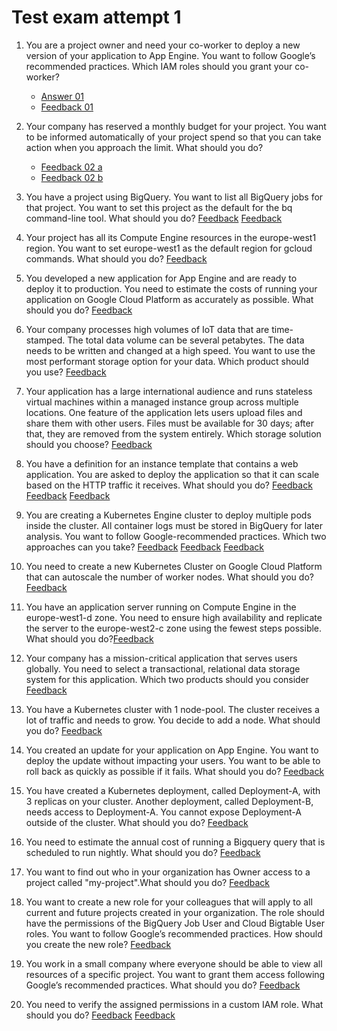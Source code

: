 # Test exam attempt 1

1. You are a project owner and need your co-worker to deploy a new version of your application to App Engine. You want to follow Google’s recommended practices. Which IAM roles should you grant your co-worker?
   - [Answer 01](img/test-exam/q01.png)
   - [Feedback 01](https://cloud.google.com/iam/docs/understanding-roles)
2. Your company has reserved a monthly budget for your project. You want to be informed automatically of your project spend so that you can take action when you approach the limit. What should you do?
   - [Feedback 02 a](https://cloud.google.com/appengine/pricing#spending_limit)
   - [Feedback 02 b](https://cloud.google.com/billing/docs/how-to/budgets)
3. You have a project using BigQuery. You want to list all BigQuery jobs for that project. You want to set this project as the default for the bq command-line tool. What should you do?
   [Feedback](https://cloud.google.com/bigquery/docs/reference/bq-cli-reference)
   [Feedback](https://cloud.google.com/sdk/gcloud/reference/config/set)
4. Your project has all its Compute Engine resources in the europe-west1 region. You want to set europe-west1 as the default region for gcloud commands. What should you do?
   [Feedback](https://cloud.google.com/compute/docs/regions-zones/changing-default-zone-region)

5. You developed a new application for App Engine and are ready to deploy it to production. You need to estimate the costs of running your application on Google Cloud Platform as accurately as possible. What should you do?
   [Feedback]()
6. Your company processes high volumes of IoT data that are time-stamped. The total data volume can be several petabytes. The data needs to be written and changed at a high speed. You want to use the most performant storage option for your data. Which product should you use?
   [Feedback](https://cloud.google.com/bigtable/docs/schema-design-time-series)
7. Your application has a large international audience and runs stateless virtual machines within a managed instance group across multiple locations. One feature of the application lets users upload files and share them with other users. Files must be available for 30 days; after that, they are removed from the system entirely. Which storage solution should you choose?
   [Feedback]()
8. You have a definition for an instance template that contains a web application. You are asked to deploy the application so that it can scale based on the HTTP traffic it receives. What should you do?
   [Feedback](https://cloud.google.com/compute/docs/instance-groups/#managed_instance_groups_and_autoscaling)
   [Feedback](https://cloud.google.com/compute/docs/images/export-image)
   [Feedback](https://cloud.google.com/compute/docs/load-balancing/http/adding-a-backend-bucket-to-content-based-load-balancing)
9. You are creating a Kubernetes Engine cluster to deploy multiple pods inside the cluster. All container logs must be stored in BigQuery for later analysis. You want to follow Google-recommended practices. Which two approaches can you take?
   [Feedback](https://cloud.google.com/kubernetes-engine/docs/how-to/logging)
   [Feedback](https://cloud.google.com/logging/docs/export/configure_export_v2)
   [Feedback](https://kubernetes.io/docs/reference/labels-annotations-taints/)
10. You need to create a new Kubernetes Cluster on Google Cloud Platform that can autoscale the number of worker nodes. What should you do?
    [Feedback](https://cloud.google.com/kubernetes-engine/docs/concepts/cluster-autoscaler)

11. You have an application server running on Compute Engine in the europe-west1-d zone. You need to ensure high availability and replicate the server to the europe-west2-c zone using the fewest steps possible. What should you do?[Feedback]()
12. Your company has a mission-critical application that serves users globally. You need to select a transactional, relational data storage system for this application. Which two products should you consider [Feedback]()
13. You have a Kubernetes cluster with 1 node-pool. The cluster receives a lot of traffic and needs to grow. You decide to add a node. What should you do? [Feedback]()
14. You created an update for your application on App Engine. You want to deploy the update without impacting your users. You want to be able to roll back as quickly as possible if it fails. What should you do?
    [Feedback](https://cloud.google.com/appengine/docs/admin-api/migrating-splitting-traffic)
15. You have created a Kubernetes deployment, called Deployment-A, with 3 replicas on your cluster. Another deployment, called Deployment-B, needs access to Deployment-A. You cannot expose Deployment-A outside of the cluster. What should you do?
    [Feedback](https://kubernetes.io/docs/concepts/services-networking/service/)
16. You need to estimate the annual cost of running a Bigquery query that is scheduled to run nightly. What should you do?
    [Feedback]()
17. You want to find out who in your organization has Owner access to a project called "my-project".What should you do?
    [Feedback]()
18. You want to create a new role for your colleagues that will apply to all current and future projects created in your organization. The role should have the permissions of the BigQuery Job User and Cloud Bigtable User roles. You want to follow Google’s recommended practices. How should you create the new role? [Feedback]()
19. You work in a small company where everyone should be able to view all resources of a specific project. You want to grant them access following Google’s recommended practices. What should you do?
    [Feedback](https://cloud.google.com/sdk/gcloud/reference/iam/)
20. You need to verify the assigned permissions in a custom IAM role. What should you do?
    [Feedback](https://cloud.google.com/iam/docs/understanding-roles)
    [Feedback](https://cloud.google.com/iam/docs/creating-custom-roles)

